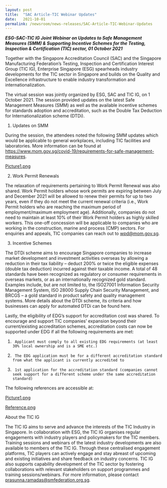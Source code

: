 ```yaml
---
layout: post
title:  "SAC Article-TIC Webinar Updates"
date:   2021-10-01
permalink: /newsroom/news-releases/SAC-Article-TIC-Webinar-Updates
---
```


***ESG-SAC-TIC IG Joint Webinar on Updates to Safe Management Measures (SMM) & Supporting Incentive Schemes for the Testing, Inspection & Certification (TIC) sector, 01 October 2021***

Together with the Singapore Accreditation Council (SAC) and the Singapore Manufacturing Federation’s Testing, Inspection and Certification Interest Group (TIC IG), Enterprise Singapore (ESG) spearheads industry developments for the TIC sector in Singapore and builds on the Quality and Excellence infrastructure to enable industry transformation and internationalization.

The virtual session was jointly organized by ESG, SAC and TIC IG, on 1 October 2021. The session provided updates on the latest Safe Management Measures (SMM) as well as the available incentive schemes for standards adoption and accreditation, such as the Double Tax Deduction for Internationalization scheme (DTDi).

 

1. Updates on SMM

During the session, the attendees noted the following SMM updates which would be applicable to general workplaces, including TIC facilities and laboratories. More information can be found at https://www.mom.gov.sg/covid-19/requirements-for-safe-management-measures.

 
[Picture1.png](/images/press-release/photos/Picture1.png)
 

2. Work Permit Renewals

The relaxation of requirements pertaining to Work Permit Renewal was also shared. Work Permit holders whose work permits are expiring between July and December 2021 will be allowed to renew their permits for up to two years, even if they do not meet the current renewal criteria (i.e., Work Permit holders who are reaching the maximum period of employment/maximum employment age). Additionally, companies do not need to maintain at least 10% of their Work Permit holders as highly skilled workers. This one-off concession will be applicable to companies who are working in the construction, marine and process (CMP) sectors. For enquiries and appeals, TIC companies can reach out to wpd@mom.gov.sg.

 

3. Incentive Schemes

The DTDi scheme aims to encourage Singapore companies to increase market development and investment activities overseas by allowing a reduction in their tax liability – deduct 200% or twice the eligible expenses (double tax deduction) incurred against their taxable income. A total of 48 standards have been recognized as regulatory or consumer requirements in overseas markets, or as an internationally recognized gold standard. Examples include, but are not limited to, the ISO27001 Information Security Management System, ISO 28000 Supply Chain Security Management, and BRCGS – a gold standard in product safety and quality management systems. More details about the DTDi scheme, its criteria and how businesses can apply for automated DTDi can be found here.

Lastly, the eligibility of EDG’s support for accreditation cost was shared. To encourage and support TIC companies’ expansion beyond their current/existing accreditation schemes, accreditation costs can now be supported under EDG if all the following requirements are met:

1.      Applicant must comply to all existing EDG requirements (at least 30% local ownership and is a SME etc.)

2.      The EDG application must be for a different accreditation standard from what the applicant is currently accredited to

3.      1st application for the accreditation standard (companies cannot seek support for a different scheme under the same accreditation standard)

The following references are accessible at:
 
[Picture1.png](/images/press-release/photos/Picture1.png)


[Reference.png](/images/press-release/photos/Reference.png)
 


About the TIC IG

The TIC IG aims to serve and advance the interests of the TIC Industry in Singapore. In collaboration with ESG, the TIC IG organises regular engagements with industry players and policymakers for the TIC members. Training sessions and webinars of the latest industry developments are also available to members of the TIC IG. Through these centralised engagement platforms, TIC players can actively engage and stay abreast of upcoming and existing initiatives and share feedback on industry concerns. TIC IG also supports capability development of the TIC sector by fostering collaborations with relevant stakeholders on support programmes and training sessions/webinars. For more information, please contact prasunna.ramadas@smfederation.org.sg.
